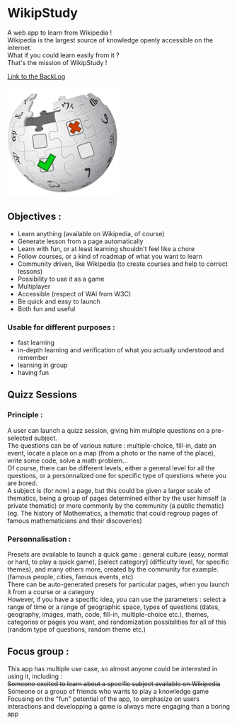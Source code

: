 # WikipStudy

A web app to learn from Wikipedia !  
Wikipedia is the largest source of knowledge openly accessible on the internet.  
What if you could learn easily from it ?  
That's the mission of WikipStudy !  


[Link to the BackLog](https://tree.taiga.io/project/arkonny-wikipstudy/backlog)

![WikipStudy Logo](/wikipstudy_logo.png)  


## Objectives :
- Learn anything (available on Wikipedia, of course)
- Generate lesson from a page automatically 
- Learn with fun, or at least learning shouldn't feel like a chore
- Follow courses, or a kind of roadmap of what you want to learn
- Community driven, like Wikipedia (to create courses and help to correct lessons)
- Possibility to use it as a game
- Multiplayer
- Accessible (respect of WAI from W3C)
- Be quick and easy to launch
- Both fun and useful

 ### Usable for different purposes :
- fast learning
- in-depth learning and verification of what you actually understood and remember
- learning in group
- having fun

## Quizz Sessions
### Principle :
A user can launch a quizz session, giving him multiple questions on a pre-selected subject.  
The questions can be of various nature : multiple-choice, fill-in, date an event, locate a place on a map (from a photo or the name of the place), write some code, solve a math problem...  
Of course, there can be different levels, either a general level for all the questions, or a personnalized one for specific type of questions where you are bored.  
A subject is (for now) a page, but this could be given a larger scale of thematics, being a group of pages determined either by the user himself (a private thematic) or more commonly by the community (a public thematic) (eg. The history of Mathematics, a thematic that could regroup pages of famous mathematicians and their discoveries)  

### Personnalisation :
Presets are available to launch a quick game : general culture (easy, normal or hard, to play a quick game), [select category] (difficulty level, for specific themes), and many others more, created by the community for example. (famous people, cities, famous events, etc)  
There can be auto-generated presets for particular pages, when you launch it from a course or a category  
However, if you have a specific idea, you can use the parameters : select a range of time or a range of geographic space, types of questions (dates, geography, images, math, code, fill-in, multiple-choice etc.), themes, categories or pages you want, and randomization possibilities for all of this (random type of questions, random theme etc.)  

## Focus group :
This app has multiple use case, so almost anyone could be interested in using it, including :  
~~Someone excited to learn about a specific subject available on Wikipedia~~  
Someone or a group of friends who wants to play a knowledge game  
Focusing on the "fun" potential of the app, to emphasize on users interactions and developping a game is always more engaging than a boring app
